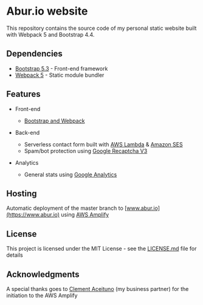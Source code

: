 # Abur.io website

This repository contains the source code of my personal static website built with Webpack 5 and Bootstrap 4.4.

## Dependencies

- [Bootstrap 5.3](https://getbootstrap.com/docs/5.3/getting-started/introduction/) - Front-end framework
- [Webpack 5](https://webpack.js.org/) - Static module bundler

## Features

- Front-end

  - [Bootstrap and Webpack](https://getbootstrap.com/docs/5.3/getting-started/webpack/)

- Back-end

  - Serverless contact form built with [AWS Lambda](https://aws.amazon.com/fr/lambda/features/) & [Amazon SES](https://aws.amazon.com/fr/ses/)
  - Spam/bot protection using [Google Recaptcha V3](https://developers.google.com/recaptcha/docs/v3)

- Analytics
  - General stats using [Google Analytics](https://analytics.google.com/analytics/web/)

## Hosting

Automatic deployment of the master branch to [www.abur.io](https://www.abur.io) using [AWS Amplify](https://aws.amazon.com/fr/amplify/)

## License

This project is licensed under the MIT License - see the [LICENSE.md](LICENSE.md) file for details

## Acknowledgments

A special thanks goes to [Clement Aceituno](https://github.com/clementAC) (my business partner) for the initiation to the AWS Amplify
